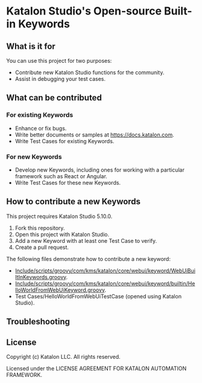 Katalon Studio's Open-source Built-in Keywords
==============================================

## What is it for

You can use this project for two purposes:
* Contribute new Katalon Studio functions for the community.
* Assist in debugging your test cases.

## What can be contributed

### For existing Keywords
* Enhance or fix bugs.
* Write better documents or samples at https://docs.katalon.com.
* Write Test Cases for existing Keywords.

### For new Keywords
* Develop new Keywords, including ones for working with a particular framework such as React or Angular.
* Write Test Cases for these new Keywords.

## How to contribute a new Keywords

This project requires Katalon Studio 5.10.0.

1. Fork this repository.
2. Open this project with Katalon Studio.
3. Add a new Keyword with at least one Test Case to verify.
4. Create a pull request.

The following files demonstrate how to contribute a new keyword:
* [Include/scripts/groovy/com/kms/katalon/core/webui/keyword/WebUiBuiltInKeywords.groovy](Include/scripts/groovy/com/kms/katalon/core/webui/keyword/WebUiBuiltInKeywords.groovy).
* [Include/scripts/groovy/com/kms/katalon/core/webui/keyword/builtin/HelloWorldFromWebUiKeyword.groovy](Include/scripts/groovy/com/kms/katalon/core/webui/keyword/builtin/HelloWorldFromWebUiKeyword.groovy).
* Test Cases/HelloWorldFromWebUiTestCase (opened using Katalon Studio).

## Troubleshooting

## License

Copyright (c) Katalon LLC. All rights reserved.

Licensed under the LICENSE AGREEMENT FOR KATALON AUTOMATION FRAMEWORK.
